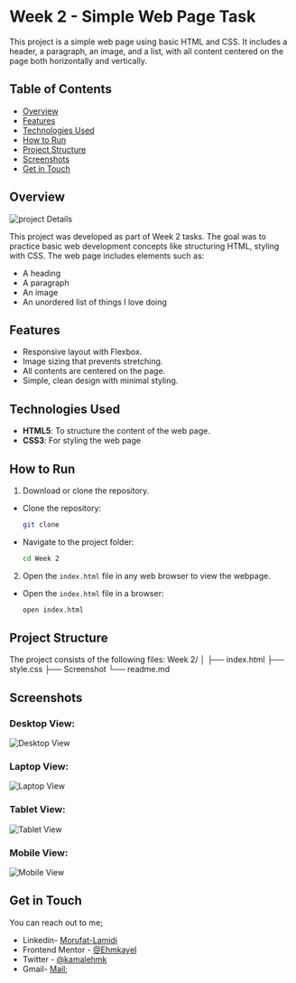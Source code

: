 # Week 2 - Simple Web Page Task

This project is a simple web page using basic HTML and CSS. It includes a header, a paragraph, an image, and a list, with all content centered on the page both horizontally and vertically.

## Table of Contents
- [Overview](#overview)
- [Features](#features)
- [Technologies Used](#technologies-used)
- [How to Run](#how-to-run)
- [Project Structure](#project-structure)
- [Screenshots](#screenshots)
- [Get in Touch](#get-in-touch)

## Overview

![project Details](./Screenshot/week2.png)

This project was developed as part of Week 2 tasks. The goal was to practice basic web development concepts like structuring HTML, styling with CSS. The web page includes elements such as:

- A heading
- A paragraph
- An image
- An unordered list of things I love doing

## Features

- Responsive layout with Flexbox.
- Image sizing that prevents stretching.
- All contents are centered on the page.
- Simple, clean design with minimal styling.

## Technologies Used

- **HTML5**: To structure the content of the web page.
- **CSS3**: For styling the web page

## How to Run

1. Download or clone the repository.

- Clone the repository:
    ```bash
    git clone 
    ```
- Navigate to the project folder:
    ```bash
    cd Week 2
    ```

2. Open the `index.html` file in any web browser to view the webpage.

- Open the `index.html` file in a browser:
    ```bash
    open index.html
    ```

## Project Structure
The project consists of the following files:
Week 2/ │ 
├── index.html 
├── style.css 
├── Screenshot
└── readme.md 

## Screenshots

### Desktop View:

![Desktop View](./Screenshot/desktop.png)

### Laptop View:
![Laptop View](./Screenshot/laptop.png)

### Tablet View:
![Tablet View](./Screenshot/tablet.png)

### Mobile View:
![Mobile View](./Screenshot/mobile.png)


## Get in Touch

 You can reach out to me;
 - Linkedin- [Morufat-Lamidi](https://linkedin.com/in/morufat-lamidi)
 - Frontend Mentor - [@Ehmkayel](https://www.frontendmentor.io/profile/Ehmkayel)
 - Twitter - [@kamalehmk](https://www.twitter.com/kamalehmk)
 - Gmail- [Mail](mailto:lamidimorufat0@gmail.com);